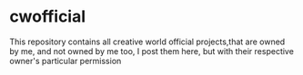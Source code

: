 # cwofficial
This repository contains all creative world official projects,that are owned by me, and not owned by me too, I post them here, but with their respective owner's particular permission 
